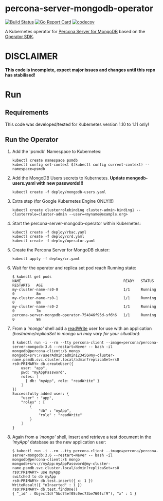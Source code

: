 # percona-server-mongodb-operator

[![Build Status](https://travis-ci.org/Percona-Lab/percona-server-mongodb-operator.svg?branch=master)](https://travis-ci.org/Percona-Lab/percona-server-mongodb-operator)
[![Go Report Card](https://goreportcard.com/badge/github.com/Percona-Lab/percona-server-mongodb-operator)](https://goreportcard.com/report/github.com/Percona-Lab/percona-server-mongodb-operator)
[![codecov](https://codecov.io/gh/Percona-Lab/percona-server-mongodb-operator/branch/master/graph/badge.svg)](https://codecov.io/gh/Percona-Lab/percona-server-mongodb-operator)

A Kubernetes operator for [Percona Server for MongoDB](https://www.percona.com/software/mongo-database/percona-server-for-mongodb) based on the [Operator SDK](https://github.com/operator-framework/operator-sdk).

# DISCLAIMER

**This code is incomplete, expect major issues and changes until this repo has stabilised!**

# Run

## Requirements

This code was developed/tested for Kubernetes version 1.10 to 1.11 only!

## Run the Operator
1. Add the 'psmdb' Namespace to Kubernetes:
    ```
    kubectl create namespace psmdb
    kubectl config set-context $(kubectl config current-context) --namespace=psmdb
    ```
1. Add the MongoDB Users secrets to Kubernetes. **Update mongodb-users.yaml with new passwords!!!**
    ```
    kubectl create -f deploy/mongodb-users.yaml
    ```
 
1. Extra step (for Google Kubernetes Engine ONLY!!!)
    ```
    kubectl create clusterrolebinding cluster-admin-binding1 --clusterrole=cluster-admin --user=<myname@example.org>
    ```
1. Start the percona-server-mongodb-operator within Kubernetes:
    ```
    kubectl create -f deploy/rbac.yaml
    kubectl create -f deploy/crd.yaml
    kubectl create -f deploy/operator.yaml
    ```
1. Create the Percona Server for MongoDB cluster:
    ```
    kubectl apply -f deploy/cr.yaml
    ```
1. Wait for the operator and replica set pod reach Running state:
    ```
    $ kubectl get pods
    NAME                                               READY   STATUS    RESTARTS   AGE
    my-cluster-name-rs0-0                              1/1     Running   0          8m
    my-cluster-name-rs0-1                              1/1     Running   0          8m
    my-cluster-name-rs0-2                              1/1     Running   0          7m
    percona-server-mongodb-operator-754846f95d-sf6h6   1/1     Running   0          9m
    ``` 
1. From a *'mongo'* shell add a [readWrite](https://docs.mongodb.com/manual/reference/built-in-roles/#readWrite) user for use with an application *(hostname/replicaSet in mongo uri may vary for your situation)*:
    ```
    $ kubectl run -i --rm --tty percona-client --image=percona/percona-server-mongodb:3.6 --restart=Never -- bash -il
    mongodb@percona-client:/$ mongo mongodb+srv://userAdmin:admin123456@my-cluster-name.psmdb.svc.cluster.local/admin?replicaSet=rs0
    rs0:PRIMARY> db.createUser({
        user: "app",
        pwd: "myAppPassword",
        roles: [
          { db: "myApp", role: "readWrite" }
        ]
    })
    Successfully added user: {
    	"user" : "app",
    	"roles" : [
    		{
    			"db" : "myApp",
    			"role" : "readWrite"
    		}
    	]
    }
    ```
1. Again from a *'mongo'* shell, insert and retrieve a test document in the *'myApp'* database as the new application user:
    ```
    $ kubectl run -i --rm --tty percona-client --image=percona/percona-server-mongodb:3.6 --restart=Never -- bash -il
    mongodb@percona-client:/$ mongo mongodb+srv://myApp:myAppPassword@my-cluster-name.psmdb.svc.cluster.local/admin?replicaSet=rs0
    rs0:PRIMARY> use myApp
    switched to db myApp
    rs0:PRIMARY> db.test.insert({ x: 1 })
    WriteResult({ "nInserted" : 1 })
    rs0:PRIMARY> db.test.findOne()
    { "_id" : ObjectId("5bc74ef05c0ec73be760fcf9"), "x" : 1 }
    ```

